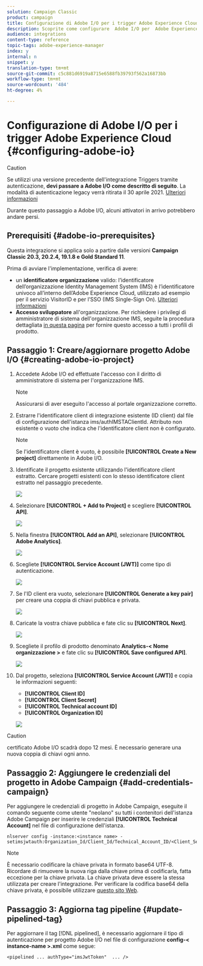 ```yaml
---
solution: Campaign Classic
product: campaign
title: Configurazione di Adobe I/O per i trigger Adobe Experience Cloud
description: Scoprite come configurare  Adobe I/O per  Adobe Experience Cloud Triggers
audience: integrations
content-type: reference
topic-tags: adobe-experience-manager
index: y
internal: n
snippet: y
translation-type: tm+mt
source-git-commit: c5c881d6919a8715e6588fb39793f562a16873bb
workflow-type: tm+mt
source-wordcount: '484'
ht-degree: 4%

---
```



# Configurazione di Adobe I/O per i trigger Adobe Experience Cloud {#configuring-adobe-io}

>[!CAUTION]
>
>Se utilizzi una versione precedente dell&#39;integrazione Triggers tramite autenticazione, **devi passare a  Adobe I/O come descritto di seguito**. La modalità di autenticazione legacy verrà ritirata il 30 aprile 2021. [Ulteriori informazioni](https://experienceleaguecommunities.adobe.com/t5/adobe-analytics-discussions/adobe-analytics-legacy-api-end-of-life-notice/td-p/385411)
>
>Durante questo passaggio a  Adobe I/O, alcuni attivatori in arrivo potrebbero andare persi.

## Prerequisiti {#adobe-io-prerequisites}

Questa integrazione si applica solo a partire dalle versioni **Campaign Classic 20.3, 20.2.4, 19.1.8 e Gold Standard 11**.

Prima di avviare l&#39;implementazione, verifica di avere:

* un **identificatore organizzazione** valido: l’identificatore dell’organizzazione  Identity Management System (IMS) è l’identificatore univoco all’interno dell’Adobe Experience Cloud, utilizzato ad esempio per il servizio VisitorID e per l’SSO (IMS Single-Sign On). [Ulteriori informazioni](https://experienceleague.adobe.com/docs/core-services/interface/manage-users-and-products/organizations.html)
* **Accesso sviluppatore** all&#39;organizzazione.  Per richiedere i privilegi di amministratore di sistema dell&#39;organizzazione IMS, seguite la procedura dettagliata [in questa pagina](https://helpx.adobe.com/enterprise/admin-guide.html/enterprise/using/manage-developers.ug.html) per fornire questo accesso a tutti i profili di prodotto.

## Passaggio 1: Creare/aggiornare  progetto Adobe I/O {#creating-adobe-io-project}

1. Accedete  Adobe I/O ed effettuate l&#39;accesso con il diritto di amministratore di sistema per l&#39;organizzazione IMS.

   >[!NOTE]
   >
   > Assicurarsi di aver eseguito l&#39;accesso al portale organizzazione corretto.

1. Estrarre l&#39;identificatore client di integrazione esistente (ID client) dal file di configurazione dell&#39;istanza ims/authIMSTAClientId. Attributo non esistente o vuoto che indica che l&#39;identificatore client non è configurato.

   >[!NOTE]
   >
   >Se l&#39;identificatore client è vuoto, è possibile **[!UICONTROL Create a New project]** direttamente in  Adobe I/O.

1. Identificate il progetto esistente utilizzando l&#39;identificatore client estratto. Cercare progetti esistenti con lo stesso identificatore client estratto nel passaggio precedente.

   ![](assets/do-not-localize/adobe_io_8.png)

1. Selezionare **[!UICONTROL + Add to Project]** e scegliere **[!UICONTROL API]**.

   ![](assets/do-not-localize/adobe_io_1.png)

1. Nella finestra **[!UICONTROL Add an API]**, selezionare **[!UICONTROL Adobe Analytics]**.

   ![](assets/do-not-localize/adobe_io_2.png)

1. Scegliete **[!UICONTROL Service Account (JWT)]** come tipo di autenticazione.

   ![](assets/do-not-localize/adobe_io_3.png)

1. Se l&#39;ID client era vuoto, selezionare **[!UICONTROL Generate a key pair]** per creare una coppia di chiavi pubblica e privata.

   ![](assets/do-not-localize/adobe_io_4.png)

1. Caricate la vostra chiave pubblica e fate clic su **[!UICONTROL Next]**.

   ![](assets/do-not-localize/adobe_io_5.png)

1. Scegliete il profilo di prodotto denominato **Analytics-&lt; Nome organizzazione >** e fate clic su **[!UICONTROL Save configured API]**.

   ![](assets/do-not-localize/adobe_io_6.png)

1. Dal progetto, seleziona **[!UICONTROL Service Account (JWT)]** e copia le informazioni seguenti:
   * **[!UICONTROL Client ID]**
   * **[!UICONTROL Client Secret]**
   * **[!UICONTROL Technical account ID]**
   * **[!UICONTROL Organization ID]**

   ![](assets/do-not-localize/adobe_io_7.png)

>[!CAUTION]
>
> certificato Adobe I/O scadrà dopo 12 mesi. È necessario generare una nuova coppia di chiavi ogni anno.

## Passaggio 2: Aggiungere le credenziali del progetto in  Adobe Campaign {#add-credentials-campaign}

Per aggiungere le credenziali di progetto in  Adobe Campaign, eseguite il comando seguente come utente &quot;neolano&quot; su tutti i contenitori dell&#39;istanza Adobe Campaign  per inserire le credenziali **[!UICONTROL Technical Account]** nel file di configurazione dell&#39;istanza.

```
nlserver config -instance:<instance name> -setimsjwtauth:Organization_Id/Client_Id/Technical_Account_ID/<Client_Secret>/<Base64_encoded_Private_Key>
```

>[!NOTE]
>
>È necessario codificare la chiave privata in formato base64 UTF-8. Ricordare di rimuovere la nuova riga dalla chiave prima di codificarla, fatta eccezione per la chiave privata. La chiave privata deve essere la stessa utilizzata per creare l&#39;integrazione. Per verificare la codifica base64 della chiave privata, è possibile utilizzare [questo sito Web](https://www.base64encode.org/).

## Passaggio 3: Aggiorna tag pipeline {#update-pipelined-tag}

Per aggiornare il tag [!DNL pipelined], è necessario aggiornare il tipo di autenticazione per  progetto Adobe I/O nel file di configurazione **config-&lt; instance-name >.xml** come segue:

```
<pipelined ... authType="imsJwtToken"  ... />
```
